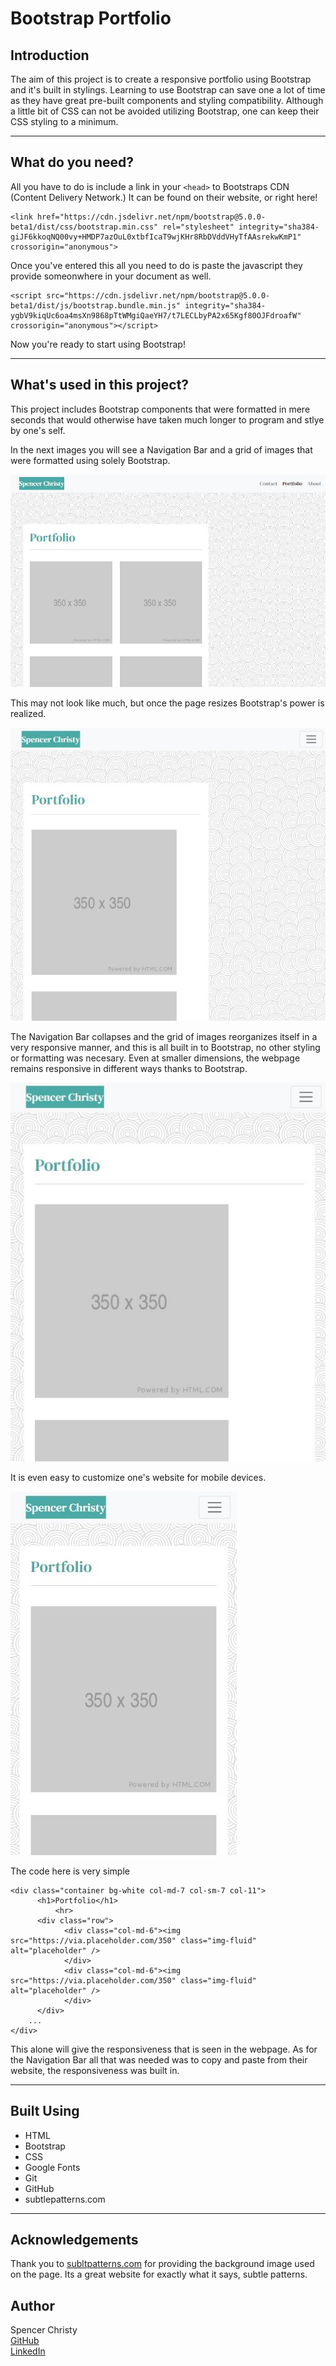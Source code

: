 Bootstrap Portfolio
======
## Introduction
The aim of this project is to create a responsive portfolio using Bootstrap and it's built in stylings. Learning to use Bootstrap can save one a lot of time as they have great pre-built components and styling compatibility. Although a little bit of CSS can not be avoided utilizing Bootstrap, one can keep their CSS styling to a minimum.

----

## What do you need?
All you have to do is include a link in your `<head>` to Bootstraps CDN (Content Delivery Network.) It can be found on their website, or right here!
```
<link href="https://cdn.jsdelivr.net/npm/bootstrap@5.0.0-beta1/dist/css/bootstrap.min.css" rel="stylesheet" integrity="sha384-giJF6kkoqNQ00vy+HMDP7azOuL0xtbfIcaT9wjKHr8RbDVddVHyTfAAsrekwKmP1" crossorigin="anonymous">
```
Once you've entered this all you need to do is paste the javascript they provide someonwhere in your document as well.
```
<script src="https://cdn.jsdelivr.net/npm/bootstrap@5.0.0-beta1/dist/js/bootstrap.bundle.min.js" integrity="sha384-ygbV9kiqUc6oa4msXn9868pTtWMgiQaeYH7/t7LECLbyPA2x65Kgf80OJFdroafW" crossorigin="anonymous"></script>
```
Now you're ready to start using Bootstrap!

----

## What's used in this project?
This project includes Bootstrap components that were formatted in mere seconds that would otherwise have taken much longer to program and stlye by one's self.

In the next images you will see a Navigation Bar and a grid of images that were formatted using solely Bootstrap.

![Demo](assets/992.jpg)

This may not look like much, but once the page resizes Bootstrap's power is realized.

![Demo](assets/lt768.jpg)

The Navigation Bar collapses and the grid of images reorganizes itself in a very responsive manner, and this is all built in to Bootstrap, no other styling or formatting was necesary. Even at smaller dimensions, the webpage remains responsive in different ways thanks to Bootstrap.

![Demo](assets/ls576.jpg)

It is even easy to customize one's website for mobile devices.

![Demo](assets/400px.jpg)

The code here is very simple
```
<div class="container bg-white col-md-7 col-sm-7 col-11">
      <h1>Portfolio</h1>
          <hr>
      <div class="row">
            <div class="col-md-6"><img src="https://via.placeholder.com/350" class="img-fluid" alt="placeholder" />
            </div>
            <div class="col-md-6"><img src="https://via.placeholder.com/350" class="img-fluid" alt="placeholder" />
            </div>
      </div>
    ...
</div>
```
This alone will give the responsiveness that is seen in the webpage. As for the Navigation Bar all that was needed was to copy and paste from their website, the responsiveness was built in.

----

## Built Using
* HTML
* Bootstrap
* CSS
* Google Fonts
* Git
* GitHub
* subtlepatterns.com

----

## Acknowledgements
Thank you to [subltpatterns.com](https://www.toptal.com/designers/subtlepatterns/swirl-2/) for providing the background image used on the page. Its a great website for exactly what it says, subtle patterns.

## Author
Spencer Christy<br>
[GitHub](https://github.com/spenrad)<br>
[LinkedIn](https://www.linkedin.com/in/spencer-christy-543b84b3/)<br>